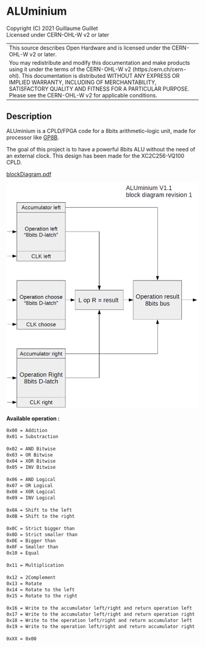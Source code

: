 # ALUminium

Copyright (C) 2021 Guillaume Guillet\
Licensed under CERN-OHL-W v2 or later

<table border="0px">
<tr>
<td>
This source describes Open Hardware and is licensed under the CERN-OHL-W v2 or later.
</td>
</tr>
<tr>
<td>
You may redistribute and modify this documentation and make products
using it under the terms of the CERN-OHL-W v2 (https:/cern.ch/cern-ohl).
This documentation is distributed WITHOUT ANY EXPRESS OR IMPLIED
WARRANTY, INCLUDING OF MERCHANTABILITY, SATISFACTORY QUALITY
AND FITNESS FOR A PARTICULAR PURPOSE. Please see the CERN-OHL-W v2
for applicable conditions.
</td>
</tr>
</table>

## Description
ALUminium is a CPLD/FPGA code for a 8bits arithmetic–logic unit, made for processor like [GP8B](https://github.com/JonathSpirit/GP8B).

The goal of this project is to have a powerful 8bits ALU without the need of an external clock.
This design has been made for the XC2C256-VQ100 CPLD.

[blockDiagram.pdf](documents/blockDiagram.pdf)

<img src="images/blockDiagram.png" alt="block diagram image" width="600"/>

**Available operation :**
```
0x00 = Addition
0x01 = Substraction

0x02 = AND Bitwise
0x03 = OR Bitwise
0x04 = XOR Bitwise
0x05 = INV Bitwise

0x06 = AND Logical
0x07 = OR Logical
0x08 = XOR Logical
0x09 = INV Logical

0x0A = Shift to the left
0x0B = Shift to the right

0x0C = Strict bigger than
0x0D = Strict smaller than
0x0E = Bigger than
0x0F = Smaller than
0x10 = Equal

0x11 = Multiplication

0x12 = 2Complement
0x13 = Rotate
0x14 = Rotate to the left
0x15 = Rotate to the right

0x16 = Write to the accumulator left/right and return operation left
0x17 = Write to the accumulator left/right and return operation right
0x18 = Write to the operation left/right and return accumulator left
0x19 = Write to the operation left/right and return accumulator right

0xXX = 0x00
```
